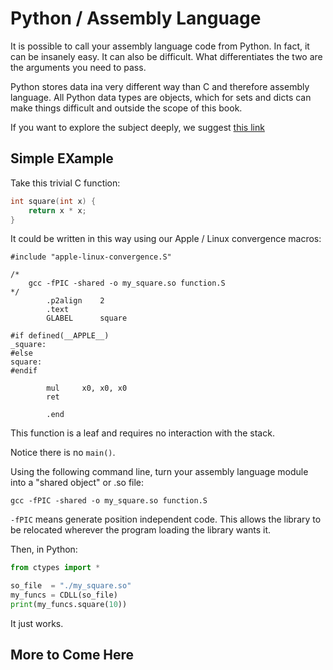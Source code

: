 # Python / Assembly Language

It is possible to call your assembly language code from Python. In fact,
it can be insanely easy. It can also be difficult. What differentiates
the two are the arguments you need to pass.

Python stores data ina very different way than C and therefore assembly
language. All Python data types are objects, which for sets and dicts
can make things difficult and outside the scope of this book.

If you want to explore the subject deeply, we suggest
[this link](https://realpython.com/python-bindings-overview)

## Simple EXample

Take this trivial C function:

```c
int square(int x) {
    return x * x;
}
```

It could be written in this way using our Apple / Linux convergence
macros:

```text
#include "apple-linux-convergence.S"

/*
    gcc -fPIC -shared -o my_square.so function.S 
*/
        .p2align    2
        .text
        GLABEL      square

#if defined(__APPLE__)
_square:
#else
square:
#endif

        mul     x0, x0, x0
        ret

        .end
```

This function is a leaf and requires no interaction with the stack.

Notice there is no `main()`.

Using the following command line, turn your assembly language module
into a "shared object" or .so file:

```text
gcc -fPIC -shared -o my_square.so function.S
```

`-fPIC` means generate position independent code. This allows the library
to be relocated wherever the program loading the library wants it.

Then, in Python:

```python
from ctypes import *

so_file  = "./my_square.so"
my_funcs = CDLL(so_file)
print(my_funcs.square(10))
```

It just works.

## More to Come Here

